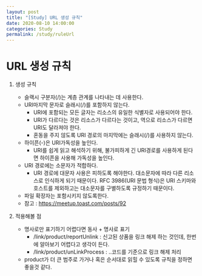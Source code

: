 ```yaml
---
layout: post
title: "[Study] URL 생성 규칙"
date: 2020-08-10 14:00:00
categories: Study
permalink: /study/ruleUrl
---
```




# URL 생성 규칙

1. 생성 규칙

   - 슬랙시 구분자(/)는 계층 관계를 나타내는 데 사용한다.
   - URI마지막 문자로 슬래시(/)를 포함하지 않는다.
     - URI에 포함되는 모든 글자는 리소스의 유일한 식별자로 사용되어야 한다.
     - URI가 다르다는 것은 리소스가 다르다는 것이고, 역으로 리소스가 다르면 URI도 달라져야 한다. 
     - 혼동을 주지 않도록 URI 경로의 마지막에는 슬래시(/)를 사용하지 않는다.
   - 하이픈(-)은 URI가독성을 높인다.
     - URI를 쉽게 읽고 해석하기 위해, 불가피하게 긴 URI경로를 사용하게 된다면 하이픈을 사용해 가독성을 높인다.
   - URI 경로에는 소문자가 적합하다.
     - URI 경로에 대문자 사용은 피하도록 해야한다. 대소문자에 따라 다른 리소스로 인식하게 되기 때문이다. RFC 3986(URI 문법 형식)은 URI 스키마와 호스트를 제외하고는 대소문자를 구별하도록 규정하기 때문이다.
   - 파일 확장자는 포함시키지 않도록한다.
   - 참고 : <https://meetup.toast.com/posts/92>

   

2. 적용해볼 점

   - 명사로만 표기하기 어렵다면 동사 + 명사로 표기
     - /link/product/reportUnlink : 신고된 상품을 링크 해제 하는 것인데, 한번에 알아보기 어렵다고 생각이 든다.  
     - /link/product/unLinkProcess : ..코드를 기준으로 링크 해제 처리
   - product가 더 큰 범주로 가거나 혹은 순서대로 읽힐 수 있도록 규칙을 정하면 좋을것 같다.







